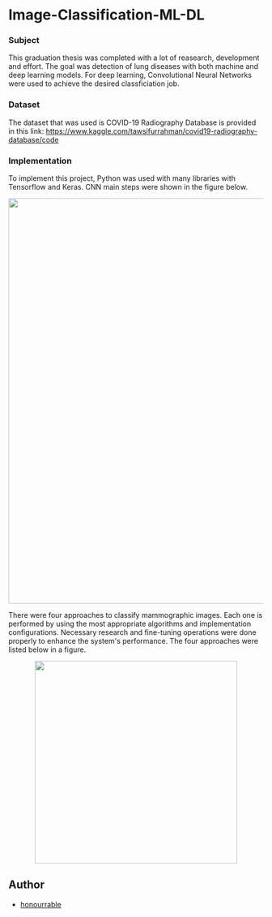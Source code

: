 # Image-Classification-ML-DL

### Subject

This graduation thesis was completed with a lot of reasearch, development and effort. The goal was detection of lung diseases with both machine and deep learning models. For deep learning, Convolutional Neural Networks were used to achieve the desired classficiation job. 

### Dataset

The dataset that was used is COVID-19 Radiography Database is provided in this link: https://www.kaggle.com/tawsifurrahman/covid19-radiography-database/code

### Implementation

To implement this project, Python was used with many libraries with Tensorflow and Keras. CNN main steps were shown in the figure below.

<img src="https://user-images.githubusercontent.com/57035819/150677098-135ba9ac-5d65-48e4-972e-6e5100a77209.png"  width="800"/>

There were four approaches to classify mammographic images. Each one is performed by using the most appropriate algorithms and implementation configurations. Necessary research and fine-tuning operations were done properly to enhance the system's performance. The four approaches were listed below in a figure.

<p align="center">
  <img src="https://user-images.githubusercontent.com/57035819/150677218-e7e92486-0cbf-45a8-9b62-cc7b20bb5a9c.png"  width="400"/>
</p>


## Author
- [honourrable](https://github.com/honourrable)
